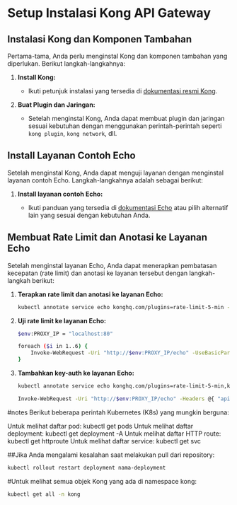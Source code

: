 # Setup Instalasi Kong API Gateway

## Instalasi Kong dan Komponen Tambahan

Pertama-tama, Anda perlu menginstal Kong dan komponen tambahan yang diperlukan. Berikut langkah-langkahnya:

1. **Install Kong:**

   - Ikuti petunjuk instalasi yang tersedia di [dokumentasi resmi Kong](https://docs.konghq.com/gateway/latest/install/).

2. **Buat Plugin dan Jaringan:**

   - Setelah menginstal Kong, Anda dapat membuat plugin dan jaringan sesuai kebutuhan dengan menggunakan perintah-perintah seperti `kong plugin`, `kong network`, dll.

## Install Layanan Contoh Echo

Setelah menginstal Kong, Anda dapat menguji layanan dengan menginstal layanan contoh Echo. Langkah-langkahnya adalah sebagai berikut:

1. **Install layanan contoh Echo:**

   - Ikuti panduan yang tersedia di [dokumentasi Echo](https://github.com/labstack/echo) atau pilih alternatif lain yang sesuai dengan kebutuhan Anda.

## Membuat Rate Limit dan Anotasi ke Layanan Echo

Setelah menginstal layanan Echo, Anda dapat menerapkan pembatasan kecepatan (rate limit) dan anotasi ke layanan tersebut dengan langkah-langkah berikut:

1. **Terapkan rate limit dan anotasi ke layanan Echo:**

   ```bash
   kubectl annotate service echo konghq.com/plugins=rate-limit-5-min --overwrite
2. **Uji rate limit ke layanan Echo:**

   ```bash
   $env:PROXY_IP = "localhost:80"
   ```
   ```bash
   foreach ($i in 1..6) {
       Invoke-WebRequest -Uri "http://$env:PROXY_IP/echo" -UseBasicParsing -Method Get | Select-Object -ExpandProperty Headers
   }
   ```
3. **Tambahkan key-auth ke layanan Echo:**
   ```bash
   kubectl annotate service echo konghq.com/plugins=rate-limit-5-min,key-auth --overwrite
   ```
   ```bash
   Invoke-WebRequest -Uri "http://$env:PROXY_IP/echo" -Headers @{ "apikey" = "hello_world" }
   ```

#notes
Berikut beberapa perintah Kubernetes (K8s) yang mungkin berguna:

Untuk melihat daftar pod: kubectl get pods
Untuk melihat daftar deployment: kubectl get deployment -A
Untuk melihat daftar HTTP route: kubectl get httproute
Untuk melihat daftar service: kubectl get svc

##Jika Anda mengalami kesalahan saat melakukan pull dari repository:

```bash
kubectl rollout restart deployment nama-deployment
```
#Untuk melihat semua objek Kong yang ada di namespace kong:

```bash
kubectl get all -n kong
```
